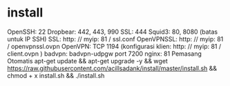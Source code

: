 # install
 OpenSSH: 22 Dropbear: 442, 443, 990 SSL: 444 Squid3: 80, 8080 (batas untuk IP SSH) SSL: http: // myip: 81 / ssl.conf OpenVPNSSL: http: // myip: 81 / openvpnssl.ovpn OpenVPN: TCP 1194 (konfigurasi klien: http: // myip: 81 / client.ovpn ) badvpn: badvpn-udpgw port 7200 nginx: 81  Pemasang Otomatis  apt-get update &amp;&amp; apt-get upgrade -y &amp;&amp; wget https://raw.githubusercontent.com/acillsadank/install/master/install.sh &amp;&amp; chmod + x install.sh &amp;&amp; ./install.sh
